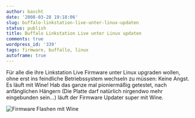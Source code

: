 ```yaml
---
author: bascht
date: '2008-03-28 19:18:06'
slug: buffalo-linkstation-live-unter-linux-updaten
status: publish
title: Buffalo Linkstation Live unter Linux updaten
comments: true
wordpress_id: '339'
tags: firmware, buffallo, linux
autoframe: true
---
```


Für alle die ihre Linkstation Live Firmware unter Linux upgraden
wollen, ohne erst ins feindliche Betriebssystem wechseln zu müssen:
Keine Angst. Es läuft mit Wine! Hab das ganze mal pioniermäßig
getestet, nach anfänglichen Hängern (Die Platte darf natürlich
nirgendwo mehr eingebunden sein...) läuft der Firmware Updater
super mit Wine.

![Firmware Flashen mit Wine](/blog/2008-03-28-buffalo-linkstation-live-unter-linux-updaten/nas_flash.png)
